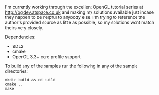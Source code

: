 I'm currently working through the excellent OpenGL tutorial series at http://ogldev.atspace.co.uk and making my solutions available just incase they happen to be helpful to anybody else. I'm trying to reference the author's provided source as little as possible, so my solutions wont match theirs very closely.

Dependencies:
- SDL2
- cmake
- OpenGL 3.3+ core profile support

To build any of the samples run the following in any of the sample directories:

```
mkdir build && cd build
cmake ..
make
```
